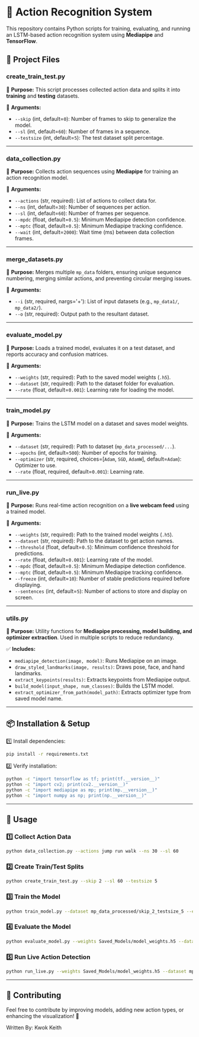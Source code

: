 # 📌 Action Recognition System

This repository contains Python scripts for training, evaluating, and running an LSTM-based action recognition system using **Mediapipe** and **TensorFlow**.

## 📂 Project Files

### **create\_train\_test.py**

📌 **Purpose:** This script processes collected action data and splits it into **training** and **testing** datasets.

🔹 **Arguments:**

- `--skip` (int, default=`0`): Number of frames to skip to generalize the model.
- `--sl` (int, default=`60`): Number of frames in a sequence.
- `--testsize` (int, default=`5`): The test dataset split percentage.

---

### **data\_collection.py**

📌 **Purpose:** Collects action sequences using **Mediapipe** for training an action recognition model.

🔹 **Arguments:**

- `--actions` (str, required): List of actions to collect data for.
- `--ns` (int, default=`30`): Number of sequences per action.
- `--sl` (int, default=`60`): Number of frames per sequence.
- `--mpdc` (float, default=`0.5`): Minimum Mediapipe detection confidence.
- `--mptc` (float, default=`0.5`): Minimum Mediapipe tracking confidence.
- `--wait` (int, default=`2000`): Wait time (ms) between data collection frames.

---

### **merge_datasets.py**

📌 **Purpose:** Merges multiple `mp_data` folders, ensuring unique sequence numbering, merging similar actions, and preventing circular merging issues.

🔹 **Arguments:**

- `--i` (str, required, nargs='+'): List of input datasets (e.g., `mp_data1/`, `mp_data2/`).
- `--o` (str, required): Output path to the resultant dataset.

---

### **evaluate\_model.py**

📌 **Purpose:** Loads a trained model, evaluates it on a test dataset, and reports accuracy and confusion matrices.

🔹 **Arguments:**

- `--weights` (str, required): Path to the saved model weights (`.h5`).
- `--dataset` (str, required): Path to the dataset folder for evaluation.
- `--rate` (float, default=`0.001`): Learning rate for loading the model.

---

### **train\_model.py**

📌 **Purpose:** Trains the LSTM model on a dataset and saves model weights.

🔹 **Arguments:**

- `--dataset` (str, required): Path to dataset (`mp_data_processed/...`).
- `--epochs` (int, default=`500`): Number of epochs for training.
- `--optimizer` (str, required, choices=[`Adam`, `SGD`, `AdamW`], default=`Adam`): Optimizer to use.
- `--rate` (float, required, default=`0.001`): Learning rate.

---

### **run\_live.py**

📌 **Purpose:** Runs real-time action recognition on a **live webcam feed** using a trained model.

🔹 **Arguments:**

- `--weights` (str, required): Path to the trained model weights (`.h5`).
- `--dataset` (str, required): Path to the dataset to get action names.
- `--threshold` (float, default=`0.5`): Minimum confidence threshold for predictions.
- `--rate` (float, default=`0.001`): Learning rate of the model.
- `--mpdc` (float, default=`0.5`): Minimum Mediapipe detection confidence.
- `--mptc` (float, default=`0.5`): Minimum Mediapipe tracking confidence.
- `--freeze` (int, default=`10`): Number of stable predictions required before displaying.
- `--sentences` (int, default=`5`): Number of actions to store and display on screen.

---

### **utils.py**

📌 **Purpose:** Utility functions for **Mediapipe processing, model building, and optimizer extraction**. Used in multiple scripts to reduce redundancy.

✅ **Includes:**

- `mediapipe_detection(image, model)`: Runs Mediapipe on an image.
- `draw_styled_landmarks(image, results)`: Draws pose, face, and hand landmarks.
- `extract_keypoints(results)`: Extracts keypoints from Mediapipe output.
- `build_model(input_shape, num_classes)`: Builds the LSTM model.
- `extract_optimizer_from_path(model_path)`: Extracts optimizer type from saved model name.

---

## 📦 **Installation & Setup**

1️⃣ Install dependencies:

```sh
pip install -r requirements.txt
```

2️⃣ Verify installation:

```sh
python -c "import tensorflow as tf; print(tf.__version__)"
python -c "import cv2; print(cv2.__version__)"
python -c "import mediapipe as mp; print(mp.__version__)"
python -c "import numpy as np; print(np.__version__)"
```

---

## 🚀 **Usage**

### **1️⃣ Collect Action Data**

```sh
python data_collection.py --actions jump run walk --ns 30 --sl 60
```

### **2️⃣ Create Train/Test Splits**

```sh
python create_train_test.py --skip 2 --sl 60 --testsize 5
```

### **3️⃣ Train the Model**

```sh
python train_model.py --dataset mp_data_processed/skip_2_testsize_5 --epochs 500 --optimizer Adam
```

### **4️⃣ Evaluate the Model**

```sh
python evaluate_model.py --weights Saved_Models/model_weights.h5 --dataset mp_data_processed/skip_2_testsize_5
```

### **5️⃣ Run Live Action Detection**

```sh
python run_live.py --weights Saved_Models/model_weights.h5 --dataset mp_data_processed/skip_2_testsize_5
```

---

## 📌 **Contributing**

Feel free to contribute by improving models, adding new action types, or enhancing the visualization! 🚀

Written By: Kwok Keith


